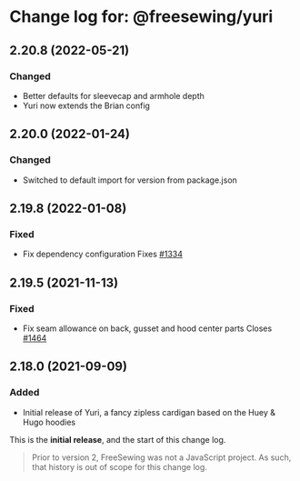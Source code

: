 # Change log for: @freesewing/yuri


## 2.20.8 (2022-05-21)

### Changed

 - Better defaults for sleevecap and armhole depth
 - Yuri now extends the Brian config

## 2.20.0 (2022-01-24)

### Changed

 - Switched to default import for version from package.json

## 2.19.8 (2022-01-08)

### Fixed

 - Fix dependency configuration Fixes [#1334](https://github.com/freesewing/freesewing/issues/1334)

## 2.19.5 (2021-11-13)

### Fixed

 - Fix seam allowance on back, gusset and hood center parts Closes [#1464](https://github.com/freesewing/freesewing/issues/1464)

## 2.18.0 (2021-09-09)

### Added

 - Initial release of Yuri, a fancy zipless cardigan based on the Huey & Hugo hoodies


This is the **initial release**, and the start of this change log.

> Prior to version 2, FreeSewing was not a JavaScript project.
> As such, that history is out of scope for this change log.

